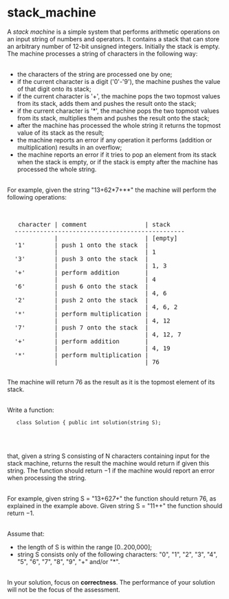 # stack_machine

 A <i>stack machine</i> is a simple system that performs arithmetic operations
 on an input string of numbers and operators. It contains a stack that
 can store an arbitrary number of 12-bit unsigned integers. Initially the
 stack is empty. The machine processes a string of characters in the
 following way:<br/><br/>
 - the characters of the string are processed one by one;<br/>
 - if the current character is a digit ('0'-'9'), the machine
 pushes the value of that digit onto its stack;<br/>
 - if the current character is '+', the machine pops the two
 topmost values from its stack, adds them and pushes the result
 onto the stack;<br/>
 - if the current character is '*', the machine pops the two
 topmost values from its stack, multiplies them and pushes the
 result onto the stack;<br/>
 - after the machine has processed the whole string it returns the
 topmost value of its stack as the result;<br/>
 - the machine reports an error if any operation it performs
 (addition or multiplication) results in an overflow;<br/>
 - the machine reports an error if it tries to pop an element from
 its stack when the stack is empty, or if the stack is empty
 after the machine has processed the whole string.<br/><br/>
 
 For example, given the string "13+62*7+**" the machine will perform the
 following operations:<br/><br/>

 <pre>
 
   character | comment                | stack
  -----------------------------------------------
             |                        | [empty]
  '1'        | push 1 onto the stack  |
             |                        | 1
  '3'        | push 3 onto the stack  |
             |                        | 1, 3
  '+'        | perform addition       |
             |                        | 4
  '6'        | push 6 onto the stack  |
             |                        | 4, 6
  '2'        | push 2 onto the stack  |
             |                        | 4, 6, 2
  '*'        | perform multiplication |
             |                        | 4, 12
  '7'        | push 7 onto the stack  |
             |                        | 4, 12, 7
  '+'        | perform addition       |
             |                        | 4, 19
  '*'        | perform multiplication |
             |                        | 76
  </pre>
 
 
  The machine will return 76 as the result as it is the topmost element of
  its stack.<br/><br/>
 
  Write a function:<br/>
 

       class Solution { public int solution(string S);
 <br/><br/>
 
  that, given a string S consisting of N characters containing input for
  the stack machine, returns the result the machine would return if given
  this string. The function should return −1 if the machine would report
  an error when processing the string.<br/><br/>
 
  For example, given string S = "13+62*7+*" the function should return 76,
  as explained in the example above. Given string S = "11++" the function
  should return −1.<br/><br/>
 
  Assume that:<br/>
  - the length of S is within the range [0..200,000];<br/>
  - string S consists only of the following characters: "0", "1",
  "2", "3", "4", "5", "6", "7", "8", "9", "+" and/or "*".<br/><br/>
 
  In your solution, focus on **correctness**. The performance of your
  solution will not be the focus of the assessment.<br/><br/>
 
 
 
